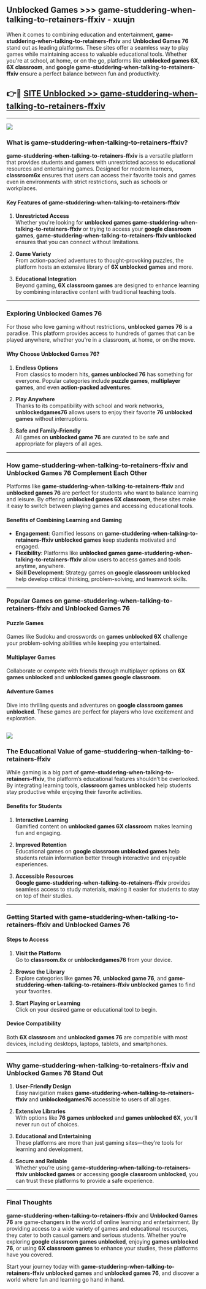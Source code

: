 ## Unblocked Games >>> game-studdering-when-talking-to-retainers-ffxiv - xuujn 

When it comes to combining education and entertainment, **game-studdering-when-talking-to-retainers-ffxiv** and **Unblocked Games 76** stand out as leading platforms. These sites offer a seamless way to play games while maintaining access to valuable educational tools. Whether you're at school, at home, or on the go, platforms like **unblocked games 6X**, **6X classroom**, and **google game-studdering-when-talking-to-retainers-ffxiv** ensure a perfect balance between fun and productivity.
## 👉🔴 [SITE Unblocked >> game-studdering-when-talking-to-retainers-ffxiv](http://premium.freeplayer.one?title=game-studdering-when-talking-to-retainers-ffxiv&ref=22JU)
---
<a href="http://premium.freeplayer.one?title=game-studdering-when-talking-to-retainers-ffxiv&ref=22JU/"><img src="https://github.com/user-attachments/assets/438f12ca-57a4-47a3-8ead-c64da593a1e5"/></a>
### What is game-studdering-when-talking-to-retainers-ffxiv?  

**game-studdering-when-talking-to-retainers-ffxiv** is a versatile platform that provides students and gamers with unrestricted access to educational resources and entertaining games. Designed for modern learners, **classroom6x** ensures that users can access their favorite tools and games even in environments with strict restrictions, such as schools or workplaces.  

#### Key Features of game-studdering-when-talking-to-retainers-ffxiv  

1. **Unrestricted Access**  
   Whether you're looking for **unblocked games game-studdering-when-talking-to-retainers-ffxiv** or trying to access your **google classroom games**, **game-studdering-when-talking-to-retainers-ffxiv unblocked** ensures that you can connect without limitations.  

2. **Game Variety**  
   From action-packed adventures to thought-provoking puzzles, the platform hosts an extensive library of **6X unblocked games** and more.  

3. **Educational Integration**  
   Beyond gaming, **6X classroom games** are designed to enhance learning by combining interactive content with traditional teaching tools.  



---

### Exploring Unblocked Games 76  

For those who love gaming without restrictions, **unblocked games 76** is a paradise. This platform provides access to hundreds of games that can be played anywhere, whether you're in a classroom, at home, or on the move.  

#### Why Choose Unblocked Games 76?  

1. **Endless Options**  
   From classics to modern hits, **games unblocked 76** has something for everyone. Popular categories include **puzzle games**, **multiplayer games**, and even **action-packed adventures**.  

2. **Play Anywhere**  
   Thanks to its compatibility with school and work networks, **unblockedgames76** allows users to enjoy their favorite **76 unblocked games** without interruptions.  

3. **Safe and Family-Friendly**  
   All games on **unblocked game 76** are curated to be safe and appropriate for players of all ages.  

---

### How game-studdering-when-talking-to-retainers-ffxiv and Unblocked Games 76 Complement Each Other  

Platforms like **game-studdering-when-talking-to-retainers-ffxiv** and **unblocked games 76** are perfect for students who want to balance learning and leisure. By offering **unblocked games 6X classroom**, these sites make it easy to switch between playing games and accessing educational tools.  

#### Benefits of Combining Learning and Gaming  

- **Engagement**: Gamified lessons on **game-studdering-when-talking-to-retainers-ffxiv unblocked games** keep students motivated and engaged.  
- **Flexibility**: Platforms like **unblocked games game-studdering-when-talking-to-retainers-ffxiv** allow users to access games and tools anytime, anywhere.  
- **Skill Development**: Strategy games on **google classroom unblocked** help develop critical thinking, problem-solving, and teamwork skills.  

---

### Popular Games on game-studdering-when-talking-to-retainers-ffxiv and Unblocked Games 76  

#### Puzzle Games  

Games like Sudoku and crosswords on **games unblocked 6X** challenge your problem-solving abilities while keeping you entertained.  

#### Multiplayer Games  

Collaborate or compete with friends through multiplayer options on **6X games unblocked** and **unblocked games google classroom**.  

#### Adventure Games  

Dive into thrilling quests and adventures on **google classroom games unblocked**. These games are perfect for players who love excitement and exploration.  

<a href="http://download.freeplayer.one?title=game-studdering-when-talking-to-retainers-ffxiv&ref=23D/"><img src="https://github.com/user-attachments/assets/fe0c3e91-c8e1-489c-acf0-e2f614c12fb8"/></a>
---

### The Educational Value of game-studdering-when-talking-to-retainers-ffxiv  

While gaming is a big part of **game-studdering-when-talking-to-retainers-ffxiv**, the platform’s educational features shouldn’t be overlooked. By integrating learning tools, **classroom games unblocked** help students stay productive while enjoying their favorite activities.  

#### Benefits for Students  

1. **Interactive Learning**  
   Gamified content on **unblocked games 6X classroom** makes learning fun and engaging.  

2. **Improved Retention**  
   Educational games on **google classroom unblocked games** help students retain information better through interactive and enjoyable experiences.  

3. **Accessible Resources**  
   **Google game-studdering-when-talking-to-retainers-ffxiv** provides seamless access to study materials, making it easier for students to stay on top of their studies.  

---

### Getting Started with game-studdering-when-talking-to-retainers-ffxiv and Unblocked Games 76  

#### Steps to Access  

1. **Visit the Platform**  
   Go to **classroom.6x** or **unblockedgames76** from your device.  

2. **Browse the Library**  
   Explore categories like **games 76**, **unblocked game 76**, and **game-studdering-when-talking-to-retainers-ffxiv unblocked games** to find your favorites.  

3. **Start Playing or Learning**  
   Click on your desired game or educational tool to begin.  

#### Device Compatibility  

Both **6X classroom** and **unblocked games 76** are compatible with most devices, including desktops, laptops, tablets, and smartphones.  

---

### Why game-studdering-when-talking-to-retainers-ffxiv and Unblocked Games 76 Stand Out  

1. **User-Friendly Design**  
   Easy navigation makes **game-studdering-when-talking-to-retainers-ffxiv** and **unblockedgames76** accessible to users of all ages.  

2. **Extensive Libraries**  
   With options like **76 games unblocked** and **games unblocked 6X**, you’ll never run out of choices.  

3. **Educational and Entertaining**  
   These platforms are more than just gaming sites—they’re tools for learning and development.  

4. **Secure and Reliable**  
   Whether you’re using **game-studdering-when-talking-to-retainers-ffxiv unblocked games** or accessing **google classroom unblocked**, you can trust these platforms to provide a safe experience.  

---

### Final Thoughts  

**game-studdering-when-talking-to-retainers-ffxiv** and **Unblocked Games 76** are game-changers in the world of online learning and entertainment. By providing access to a wide variety of games and educational resources, they cater to both casual gamers and serious students. Whether you’re exploring **google classroom games unblocked**, enjoying **games unblocked 76**, or using **6X classroom games** to enhance your studies, these platforms have you covered.  

Start your journey today with **game-studdering-when-talking-to-retainers-ffxiv unblocked games** and **unblocked games 76**, and discover a world where fun and learning go hand in hand.  